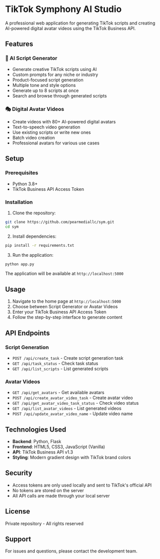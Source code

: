# TikTok Symphony AI Studio

A professional web application for generating TikTok scripts and creating AI-powered digital avatar videos using the TikTok Business API.

## Features

### 📝 AI Script Generator
- Generate creative TikTok scripts using AI
- Custom prompts for any niche or industry
- Product-focused script generation
- Multiple tone and style options
- Generate up to 8 scripts at once
- Search and browse through generated scripts

### 🎭 Digital Avatar Videos
- Create videos with 80+ AI-powered digital avatars
- Text-to-speech video generation
- Use existing scripts or write new ones
- Batch video creation
- Professional avatars for various use cases

## Setup

### Prerequisites
- Python 3.8+
- TikTok Business API Access Token

### Installation

1. Clone the repository:
```bash
git clone https://github.com/pearmediallc/sym.git
cd sym
```

2. Install dependencies:
```bash
pip install -r requirements.txt
```

3. Run the application:
```bash
python app.py
```

The application will be available at `http://localhost:5000`

## Usage

1. Navigate to the home page at `http://localhost:5000`
2. Choose between Script Generator or Avatar Videos
3. Enter your TikTok Business API Access Token
4. Follow the step-by-step interface to generate content

## API Endpoints

### Script Generation
- `POST /api/create_task` - Create script generation task
- `GET /api/task_status` - Check task status
- `GET /api/list_scripts` - List generated scripts

### Avatar Videos
- `GET /api/get_avatars` - Get available avatars
- `POST /api/create_avatar_video_task` - Create avatar video
- `GET /api/get_avatar_video_task_status` - Check video status
- `GET /api/list_avatar_videos` - List generated videos
- `POST /api/update_avatar_video_name` - Update video name

## Technologies Used

- **Backend**: Python, Flask
- **Frontend**: HTML5, CSS3, JavaScript (Vanilla)
- **API**: TikTok Business API v1.3
- **Styling**: Modern gradient design with TikTok brand colors

## Security

- Access tokens are only used locally and sent to TikTok's official API
- No tokens are stored on the server
- All API calls are made through your local server

## License

Private repository - All rights reserved

## Support

For issues and questions, please contact the development team.
